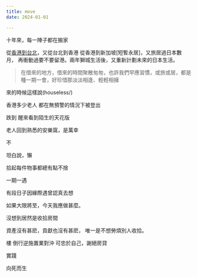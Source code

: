 ```yaml
---
title: move
date: 2024-01-01

---
```


十年來，每一陣子都在搬家

從[香港到台北](https://debuggingfuture.com/taipei-berlin/)，又從台北到香港
從香港到新加坡[短暫永居]，又旅居過日本數月，
再衝動過要不要留港。兩年獅城生活後，又重新計劃未來的日本生活。






> ​​在借來的地方，借來的時間聚散匆匆，​​也許我們早應習慣，​​或旅或居，都是種一期一會，​​好珍惜那淡淡相逢、輕輕相擁

來的時候這樣說(houseless/)

香港多少老人
都在無預警的情況下被登出


跌到
醒來看到陌生的天花版

老人回到熟悉的安樂窩，是萬幸


不

坦白說，懶

拾起每件物事都總有點不捨


一期一遇

有段日子因緣際遇曾認真去想

如果大限將至，今天我應做甚麼。

沒想到居然是收拾房間

資產沒有甚麽，貢獻也沒有甚麽，
唯一是不想勞煩別人收拾。



樓
倒行逆施置業對沖
可忠於自己，謝絕房貸




實踐










向死而生




